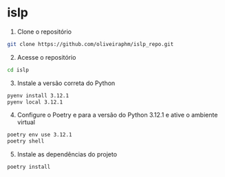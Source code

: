 # islp
1) Clone o repositório
```bash
git clone https://github.com/oliveiraphm/islp_repo.git
``` 

2) Acesse o repositório 
```bash 
cd islp 
```

3) Instale a versão correta do Python
```bash 
pyenv install 3.12.1
pyenv local 3.12.1
```
4) Configure o Poetry e para a versão do Python 3.12.1 e ative o ambiente virtual
```bash 
poetry env use 3.12.1
poetry shell
```

5) Instale as dependências do projeto
```bash 
poetry install
```
